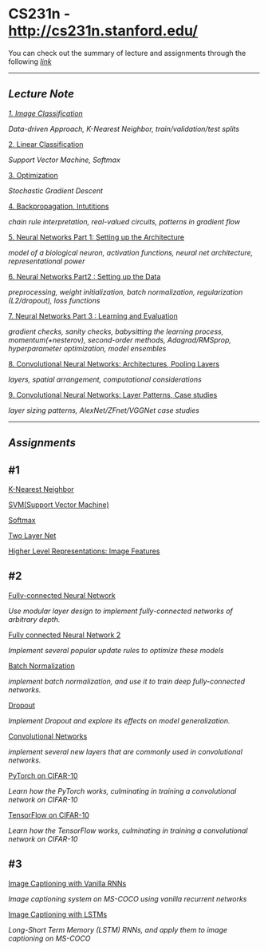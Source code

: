 # CS231n - http://cs231n.stanford.edu/


You can check out the summary of lecture and assignments through the following [*link*](https://www.notion.so/CS231n-02079d5286d94b85bcc790a05ec9e7f6)

---

## *Lecture Note*


[*1. Image Classification*](https://www.notion.so/1-Image-Classification-eb7f3c9de5f1492ba119498dfeaa430b)

*Data-driven Approach, K-Nearest Neighbor, train/validation/test splits*

[2. Linear Classification](https://www.notion.so/2-Linear-Classification-d60da31ca92d47739e1a84d5be11d853)

*Support Vector Machine, Softmax*

[3. Optimization](https://www.notion.so/3-Optimization-735c48eaeea24a78a9893201aa0eec97)

*Stochastic Gradient Descent*

[4. Backpropagation, Intutitions](https://www.notion.so/4-Backpropagation-Intutitions-a543319a9c034a5db00a70b63d54624a)

*chain rule interpretation, real-valued circuits, patterns in gradient flow*

[5. Neural Networks Part 1: Setting up the Architecture](https://www.notion.so/5-Neural-Networks-Part-1-Setting-up-the-Architecture-2fe292e273ee47d5a887315ab33ad076)

*model of a biological neuron, activation functions, neural net architecture, representational power*

[6. Neural Networks Part2 : Setting up the Data](https://www.notion.so/6-Neural-Networks-Part2-Setting-up-the-Data-f35dfcbb75614561a50a1ef2b0f8e724)

*preprocessing, weight initialization, batch normalization, regularization (L2/dropout), loss functions*

[7. Neural Networks Part 3 : Learning and Evaluation](https://www.notion.so/7-Neural-Networks-Part-3-Learning-and-Evaluation-c6dc78a5e34943279048e5ef001e329b)

*gradient checks, sanity checks, babysitting the learning process, momentum(+nesterov), second-order methods, Adagrad/RMSprop, hyperparameter optimization, model ensembles*

[8. Convolutional Neural Networks: Architectures, Pooling Layers](https://www.notion.so/8-Convolutional-Neural-Networks-Architectures-Pooling-Layers-147a5341963d4735a8deb43110e1414e)

*layers, spatial arrangement, computational considerations*

[9. Convolutional Neural Networks: Layer Patterns, Case studies](https://www.notion.so/9-Convolutional-Neural-Networks-Layer-Patterns-Case-studies-5c3450fc895f41569a9ef9fc25725a4f)

*layer sizing patterns, AlexNet/ZFnet/VGGNet case studies*


---

## *Assignments*



## #1

[K-Nearest Neighbor](https://www.notion.so/K-Nearest-Neighbor-cc63621f504a443fa6a30d94a26d1772)

[SVM(Support Vector Machine)](https://www.notion.so/SVM-Support-Vector-Machine-68526e3a1dd04450b8ad2a1786efcbd7)

[Softmax](https://www.notion.so/Softmax-d42a988c12b74921b98f62e733256a27)

[Two Layer Net](https://www.notion.so/Two-Layer-Net-0464755127fb4edab3e891a605ad9be7)

[Higher Level Representations: Image Features](https://www.notion.so/Higher-Level-Representations-Image-Features-447802294e2a49a58859ad2f94c5419a)

## #2

[Fully-connected Neural Network](https://www.notion.so/Fully-connected-Neural-Network-5bca430205084182baa5b33f3ec6bff5)

 *Use modular layer design to implement fully-connected networks of arbitrary depth.*

[Fully connected Neural Network 2](https://www.notion.so/Fully-connected-Neural-Network-2-b5c58d10d2b24ae1abcd5ed12c019059)

*Implement several popular update rules to optimize these models*

[Batch Normalization](https://www.notion.so/Batch-Normalization-8d180a6a8e0e4927865a41843c947ab8)

*implement batch normalization, and use it to train deep fully-connected networks.*

[Dropout](https://www.notion.so/Dropout-a26536aac4b74d858d93be9e58ecd45c)

*Implement Dropout and explore its effects on model generalization.*

[Convolutional Networks](https://www.notion.so/Convolutional-Networks-5c6496aa1c2740e6923f47bea900926c)

*implement several new layers that are commonly used in convolutional networks.*

[PyTorch on CIFAR-10](https://www.notion.so/PyTorch-on-CIFAR-10-1bb811b2cabb41c78f6d1853d19a92ca)

*Learn how the PyTorch works, culminating in training a convolutional network on CIFAR-10*

[TensorFlow on CIFAR-10](https://www.notion.so/TensorFlow-on-CIFAR-10-d023c838abc742bb893cd94c62b86279)

*Learn how the TensorFlow works, culminating in training a convolutional network on CIFAR-10*

## #3

[Image Captioning with Vanilla RNNs](https://www.notion.so/Image-Captioning-with-Vanilla-RNNs-5fa41a3842594ce29a75b6673d7e4f4d)

*Image captioning system on MS-COCO using vanilla recurrent networks*

[Image Captioning with LSTMs](https://www.notion.so/Image-Captioning-with-LSTMs-80e4fb452a794e5b8b713bc5527349a5)

*Long-Short Term Memory (LSTM) RNNs, and apply them to image captioning on MS-COCO*


